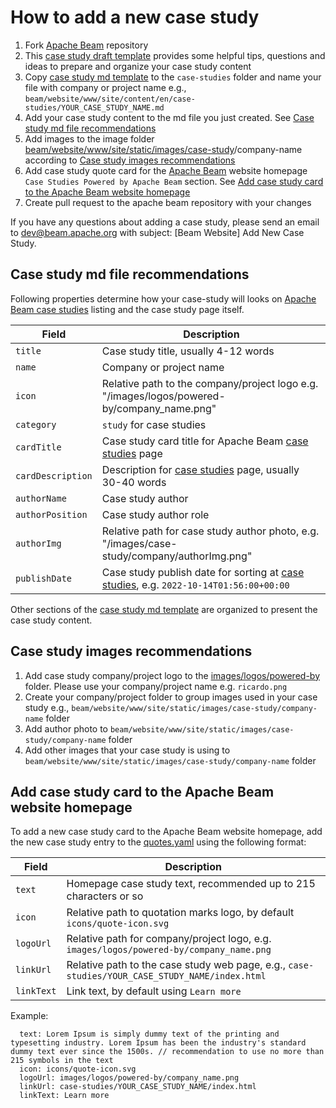 <!--
Licensed under the Apache License, Version 2.0 (the "License");
you may not use this file except in compliance with the License.
You may obtain a copy of the License at

http://www.apache.org/licenses/LICENSE-2.0

Unless required by applicable law or agreed to in writing, software
distributed under the License is distributed on an "AS IS" BASIS,
WITHOUT WARRANTIES OR CONDITIONS OF ANY KIND, either express or implied.
See the License for the specific language governing permissions and
limitations under the License.
-->

# How to add a new case study

1. Fork [Apache Beam](https://github.com/apache/beam) repository
2. This [case study draft template](https://docs.google.com/document/d/1qRpXW-WM4jtlcy5VaqDaXgYap9KI1ii27Uwp641UOBM/edit#heading=h.l6lphj20eacs) provides some helpful tips, questions and ideas to prepare and organize your case study content
3. Copy [case study md template](https://github.com/apache/beam/tree/master/website/CASE_STUDY_TEMPLATE.md) to the `case-studies` folder and name your file with company or project name  e.g., `beam/website/www/site/content/en/case-studies/YOUR_CASE_STUDY_NAME.md`
4. Add your case study content to the md file you just created. See [Case study md file recommendations](#case-study-md-file-recommendations)
5. Add images to the image folder [beam/website/www/site/static/images/case-study](https://github.com/apache/beam/tree/master/website/www/site/static/images/case-study)/company-name according to [Case study images recommendations](#case-study-images-recommendations)
6. Add case study quote card for the [Apache Beam](https://beam.apache.org/) website homepage `Case Studies Powered by Apache Beam` section. See [Add case study card to the Apache Beam website homepage](#Add-case-study-card-to-the-Apache-Beam-website-homepage)
7. Create pull request to the apache beam repository with your changes

If you have any questions about adding a case study, please send an email to dev@beam.apache.org with subject: [Beam Website] Add New Case Study.

## Case study md file recommendations

Following properties determine how your case-study will looks on [Apache Beam case studies](https://beam.apache.org/case-studies/) listing and the case study page itself.

| Field             | Description                                                                                             |
|-------------------|---------------------------------------------------------------------------------------------------------|
| `title`           | Case study title, usually 4-12 words                                                                    |
| `name`            | Company or project name                                                                                 |
| `icon`            | Relative path to the company/project logo e.g. "/images/logos/powered-by/company_name.png"              |
| `category`        | `study` for case studies                                                                                |
| `cardTitle`       | Case study card title for Apache Beam [case studies](https://beam.apache.org/case-studies/) page        |
| `cardDescription` | Description for [case studies](https://beam.apache.org/case-studies/) page, usually 30-40 words         |
| `authorName`      | Case study author                                                                                       |
| `authorPosition`  | Case study author role                                                                                  |
| `authorImg`       | Relative path for case study author photo, e.g. "/images/case-study/company/authorImg.png"              |
| `publishDate`     | Case study publish date for sorting at [case studies](https://beam.apache.org/case-studies/), e.g. `2022-10-14T01:56:00+00:00` |

Other sections of the [case study md template](https://github.com/apache/beam/blob/master/website/CASE_STUDY_TEMPLATE.md) are organized to present the case study content.

## Case study images recommendations

1. Add case study company/project logo to the [images/logos/powered-by](https://github.com/apache/beam/tree/master/website/www/site/static/images/logos/powered-by) folder. Please use your company/project name e.g. `ricardo.png`
2. Create your company/project folder to group images used in your case study e.g., `beam/website/www/site/static/images/case-study/company-name` folder
3. Add author photo to `beam/website/www/site/static/images/case-study/company-name` folder
4. Add other images that your case study is using to `beam/website/www/site/static/images/case-study/company-name` folder


## Add case study card to the Apache Beam website homepage

To add a new case study card to the Apache Beam website homepage, add the new case study entry to the [quotes.yaml](https://github.com/apache/beam/blob/master/website/www/site/data/en/quotes.yaml) using the following format:

| Field             | Description                                                                                             |
|-------------------|---------------------------------------------------------------------------------------------------------|
| `text`            | Homepage case study text, recommended up to 215 characters or so                                        |
| `icon`            | Relative path to quotation marks logo, by default `icons/quote-icon.svg`                                |
| `logoUrl`         | Relative path for company/project logo, e.g. `images/logos/powered-by/company_name.png`                 |
| `linkUrl`         | Relative path to the case study web page, e.g., `case-studies/YOUR_CASE_STUDY_NAME/index.html`          |
| `linkText`        | Link text, by default using `Learn more`                                                                |

Example:
```
  text: Lorem Ipsum is simply dummy text of the printing and typesetting industry. Lorem Ipsum has been the industry's standard dummy text ever since the 1500s. // recommendation to use no more than 215 symbols in the text
  icon: icons/quote-icon.svg
  logoUrl: images/logos/powered-by/company_name.png
  linkUrl: case-studies/YOUR_CASE_STUDY_NAME/index.html
  linkText: Learn more
```
